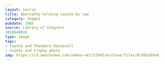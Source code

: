 ```yaml
---
layout: source
title: Abernathy holding coyote by jaw 
category: Images
pubdate: 1905
source: Library of Congress
2010649018
type: image
tags: 
- Coyote and Theodore Roosevelt
- Coyote and trophy photo
img: https://s3.amazonaws.com/omeka-net/12543/archive/files/8c80a289e6f04b7891b0420aabc76050.jpg?AWSAccessKeyId=AKIAI3ATG3OSQLO5HGKA&Expires=1439551359&Signature=xifqcdbH%2FBc1IPi%2FEX88H885pmk%3D
---
```

